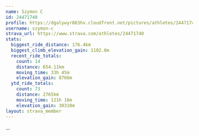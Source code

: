 ```yaml
---
name: Szymon C
id: 24471740
profile: https://dgalywyr863hv.cloudfront.net/pictures/athletes/24471740/7213253/3/large.jpg
username: szymon-c
strava_url: https://www.strava.com/athletes/24471740
stats:
  biggest_ride_distance: 176.4km
  biggest_climb_elevation_gain: 1102.6m
  recent_ride_totals:
    count: 14
    distance: 654.11km
    moving_time: 33h 45m
    elevation_gain: 8766m
  ytd_ride_totals:
    count: 73
    distance: 2765km
    moving_time: 121h 16m
    elevation_gain: 30310m
layout: strava_member
--- 
```

...
